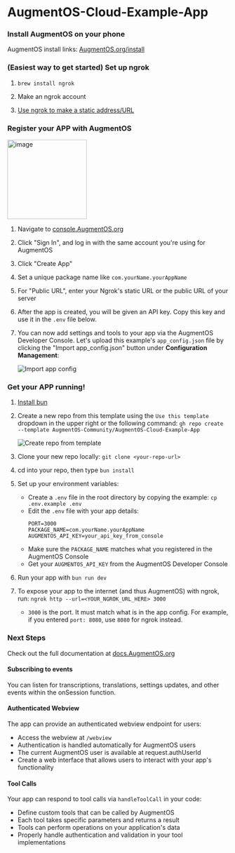 # AugmentOS-Cloud-Example-App

### Install AugmentOS on your phone

AugmentOS install links: [AugmentOS.org/install](https://AugmentOS.org/install)

### (Easiest way to get started) Set up ngrok

1. `brew install ngrok`

2. Make an ngrok account

3. [Use ngrok to make a static address/URL](https://dashboard.ngrok.com/)

### Register your APP with AugmentOS

<img width="181" alt="image" src="https://github.com/user-attachments/assets/36192c2b-e1ba-423b-90de-47ff8cd91318" />

1. Navigate to [console.AugmentOS.org](https://console.AugmentOS.org/)

2. Click "Sign In", and log in with the same account you're using for AugmentOS

3. Click "Create App"

4. Set a unique package name like `com.yourName.yourAppName`

5. For "Public URL", enter your Ngrok's static URL or the public URL of your server

6. After the app is created, you will be given an API key. Copy this key and use it in the `.env` file below.

7. You can now add settings and tools to your app via the AugmentOS Developer Console.  Let's upload this example's `app_config.json` file by clicking the "Import app_config.json" button under **Configuration Management**:

    ![Import app config](https://github.com/user-attachments/assets/14736150-7f02-43db-8b29-bbe918a4086b)

### Get your APP running!

1. [Install bun](https://bun.sh/docs/installation)

2. Create a new repo from this template using the `Use this template` dropdown in the upper right or the following command: `gh repo create --template AugmentOS-Community/AugmentOS-Cloud-Example-App`

    ![Create repo from template](https://github.com/user-attachments/assets/c10e14e8-2dc5-4dfa-adac-dd334c1b73a5)

3. Clone your new repo locally: `git clone <your-repo-url>`

4. cd into your repo, then type `bun install`

5. Set up your environment variables:
   * Create a `.env` file in the root directory by copying the example: `cp .env.example .env`
   * Edit the `.env` file with your app details:
     ```
     PORT=3000
     PACKAGE_NAME=com.yourName.yourAppName
     AUGMENTOS_API_KEY=your_api_key_from_console
     ```
   * Make sure the `PACKAGE_NAME` matches what you registered in the AugmentOS Console
   * Get your `AUGMENTOS_API_KEY` from the AugmentOS Developer Console

6. Run your app with `bun run dev`

7. To expose your app to the internet (and thus AugmentOS) with ngrok, run: `ngrok http --url=<YOUR_NGROK_URL_HERE> 3000`
    * `3000` is the port. It must match what is in the app config. For example, if you entered `port: 8080`, use `8080` for ngrok instead.


### Next Steps

Check out the full documentation at [docs.AugmentOS.org](https://docs.augmentos.org/core-concepts)

#### Subscribing to events

You can listen for transcriptions, translations, settings updates, and other events within the onSession function.

#### Authenticated Webview

The app can provide an authenticated webview endpoint for users:

- Access the webview at `/webview`
- Authentication is handled automatically for AugmentOS users
- The current AugmentOS user is available at request.authUserId
- Create a web interface that allows users to interact with your app's functionality

#### Tool Calls

Your app can respond to tool calls via `handleToolCall` in your code:

- Define custom tools that can be called by AugmentOS
- Each tool takes specific parameters and returns a result
- Tools can perform operations on your application's data
- Properly handle authentication and validation in your tool implementations

